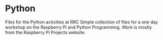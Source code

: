 # Python
Files for the Python activities at RRC
Simple collection of files for a one day workshop on the Raspberry Pi and Python Programming.  Work is mostly from the Raspberry Pi Projects website.
